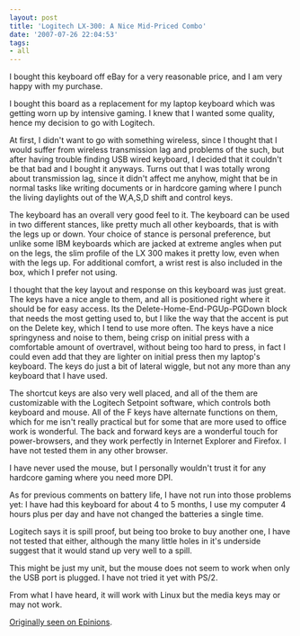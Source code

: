 ```yaml
---
layout: post
title: 'Logitech LX-300: A Nice Mid-Priced Combo'
date: '2007-07-26 22:04:53'
tags:
- all
---
```


<span class="rkr">                          I bought this keyboard off eBay for a very reasonable price, and I am very happy with my purchase.

I bought this board as a replacement for my laptop keyboard which was getting worn up by intensive gaming. I knew that I wanted some quality, hence my decision to go with Logitech.

At first, I didn't want to go with something wireless, since I thought that I would suffer from wireless transmission lag and problems of the such, but after having trouble finding USB wired keyboard, I decided that it couldn't be that bad and I bought it anyways. Turns out that I was totally wrong about transmission lag, since it didn't affect me anyhow, might that be in normal tasks like writing documents or in hardcore gaming where I punch the living daylights out of the W,A,S,D shift and control keys.

The keyboard has an overall very good feel to it. The keyboard can be used in two different stances, like pretty much all other keyboards, that is with the legs up or down. Your choice of stance is personal preference, but unlike some IBM keyboards which are jacked at extreme angles when put on the legs, the slim profile of the LX 300 makes it pretty low, even when with the legs up. For additional comfort, a wrist rest is also included in the box, which I prefer not using.

I thought that the key layout and response on this keyboard was just great. The keys have a nice angle to them, and all is positioned right where it should be for easy access. Its the Delete-Home-End-PGUp-PGDown block that needs the most getting used to, but I like the way that the accent is put on the Delete key, which I tend to use more often. The keys have a nice springyness and noise to them, being crisp on initial press with a comfortable amount of overtravel, without being too hard to press, in fact I could even add that they are lighter on initial press then my laptop's keyboard. The keys do just a bit of lateral wiggle, but not any more than any keyboard that I have used.

The shortcut keys are also very well placed, and all of the them are customizable with the Logitech Setpoint software, which controls both keyboard and mouse. All of the F keys have alternate functions on them, which for me isn't really practical but for some that are more used to office work is wonderful. The back and forward keys are a wonderful touch for power-browsers, and they work perfectly in Internet Explorer and Firefox. I have not tested them in any other browser.

I have never used the mouse, but I personally wouldn't trust it for any hardcore gaming where you need more DPI.

As for previous comments on battery life, I have not run into those problems yet: I have had this keyboard for about 4 to 5 months, I use my computer 4 hours plus per day and have not changed the batteries a single time.

Logitech says it is spill proof, but being too broke to buy another one, I have not tested that either, although the many little holes in it's underside suggest that it would stand up very well to a spill.

This might be just my unit, but the mouse does not seem to work when only the USB port is plugged. I have not tried it yet with PS/2.

From what I have heard, it will work with Linux but the media keys may or may not work. </span>

<a href="http://www99.epinions.com/content_385233751684">Originally seen on Epinions</a>.